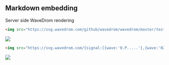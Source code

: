 ## Markdown embedding
Server side WaveDrom rendering

```html
<img src="https://svg.wavedrom.com/github/wavedrom/wavedrom/master/test/reg-vl.json5"/>
```

<img src="https://svg.wavedrom.com/github/wavedrom/wavedrom/master/test/reg-vl.json5"/>

```html
<img src="https://svg.wavedrom.com/{signal:[{wave:'0.P.....'},{wave:'02345230',data:'S E R V E R'}]}"/>
```

<img src="https://svg.wavedrom.com/{signal:[{wave:'0.P.....'},{wave:'02345230',data:'S E R V E R'}]}"/>
